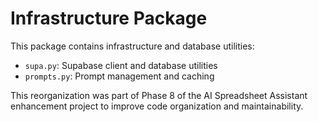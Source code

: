 # Infrastructure Package

This package contains infrastructure and database utilities:

- `supa.py`: Supabase client and database utilities
- `prompts.py`: Prompt management and caching

This reorganization was part of Phase 8 of the AI Spreadsheet Assistant enhancement project to improve code organization and maintainability. 